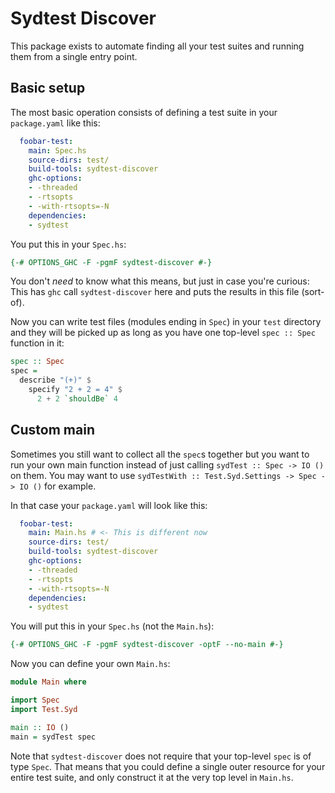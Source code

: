 # Sydtest Discover

This package exists to automate finding all your test suites and running them from a single entry point.

## Basic setup

The most basic operation consists of defining a test suite in your `package.yaml` like this:

``` yaml
  foobar-test:
    main: Spec.hs
    source-dirs: test/
    build-tools: sydtest-discover
    ghc-options:
    - -threaded
    - -rtsopts
    - -with-rtsopts=-N
    dependencies:
    - sydtest
```

You put this in your `Spec.hs`:

``` haskell
{-# OPTIONS_GHC -F -pgmF sydtest-discover #-}
```

You don't _need_ to know what this means, but just in case you're curious: This has `ghc` call `sydtest-discover` here and puts the results in this file (sort-of).

Now you can write test files (modules ending in `Spec`) in your `test` directory and they will be picked up as long as you have one top-level `spec :: Spec` function in it:

``` haskell
spec :: Spec
spec = 
  describe "(+)" $ 
    specify "2 + 2 = 4" $ 
      2 + 2 `shouldBe` 4
```

## Custom main

Sometimes you still want to collect all the `spec`s together but you want to run your own main function instead of just calling `sydTest :: Spec -> IO ()` on them.
You may want to use `sydTestWith :: Test.Syd.Settings -> Spec -> IO ()` for example.

In that case your `package.yaml` will look like this:

``` yaml
  foobar-test:
    main: Main.hs # <- This is different now
    source-dirs: test/
    build-tools: sydtest-discover
    ghc-options:
    - -threaded
    - -rtsopts
    - -with-rtsopts=-N
    dependencies:
    - sydtest
```

You will put this in your `Spec.hs` (not the `Main.hs`):

``` haskell
{-# OPTIONS_GHC -F -pgmF sydtest-discover -optF --no-main #-}
```

Now you can define your own `Main.hs`:

``` haskell
module Main where

import Spec
import Test.Syd

main :: IO ()
main = sydTest spec
```

Note that `sydtest-discover` does not require that your top-level `spec` is of type `Spec`.
That means that you could define a single outer resource for your entire test suite, and only construct it at the very top level in `Main.hs`.
